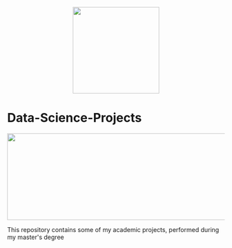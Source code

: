 <p align="center">
  <img width="200" height="200" src="https://github.com/done1892/Advanced-Machine-Learning-Project/blob/master/pics/logo.png">
</p>

# Data-Science-Projects

<p align="center">
  <img width="600" height="200" src="https://github.com/done1892/Advanced-Machine-Learning-Project/blob/master/pics/logo_DS.png">
</p>

This repository contains some of my academic projects, performed during my master's degree
